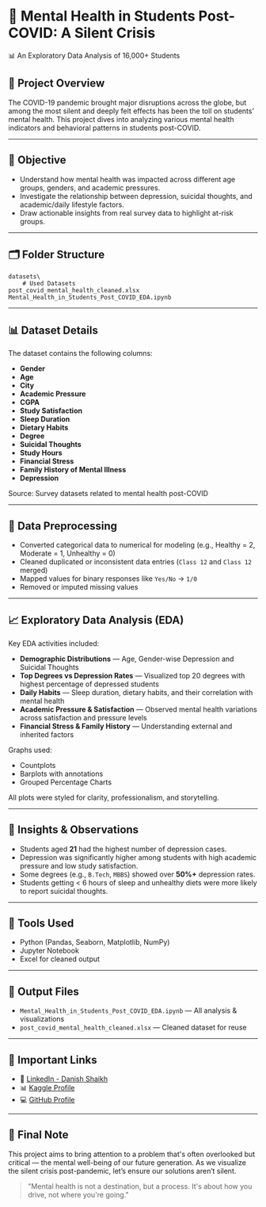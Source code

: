 # 🧠 Mental Health in Students Post-COVID: A Silent Crisis
📊 An Exploratory Data Analysis of 16,000+ Students
## 📌 Project Overview

The COVID-19 pandemic brought major disruptions across the globe, but among the most silent and deeply felt effects has been the toll on students’ mental health. This project dives into analyzing various mental health indicators and behavioral patterns in students post-COVID.

---

## 🎯 Objective

- Understand how mental health was impacted across different age groups, genders, and academic pressures.
- Investigate the relationship between depression, suicidal thoughts, and academic/daily lifestyle factors.
- Draw actionable insights from real survey data to highlight at-risk groups.

---

## 🗂️ Folder Structure

```
datasets\
    # Used Datasets
post_covid_mental_health_cleaned.xlsx
Mental_Health_in_Students_Post_COVID_EDA.ipynb
```

---

## 📊 Dataset Details

The dataset contains the following columns:

- **Gender**
- **Age**
- **City**
- **Academic Pressure**
- **CGPA**
- **Study Satisfaction**
- **Sleep Duration**
- **Dietary Habits**
- **Degree**
- **Suicidal Thoughts**
- **Study Hours**
- **Financial Stress**
- **Family History of Mental Illness**
- **Depression**

Source: Survey datasets related to mental health post-COVID

---

## 🧼 Data Preprocessing

- Converted categorical data to numerical for modeling (e.g., Healthy = 2, Moderate = 1, Unhealthy = 0)
- Cleaned duplicated or inconsistent data entries (`Class 12` and `Class 12` merged)
- Mapped values for binary responses like `Yes/No` → `1/0`
- Removed or imputed missing values

---

## 📈 Exploratory Data Analysis (EDA)

Key EDA activities included:

- **Demographic Distributions** — Age, Gender-wise Depression and Suicidal Thoughts
- **Top Degrees vs Depression Rates** — Visualized top 20 degrees with highest percentage of depressed students
- **Daily Habits** — Sleep duration, dietary habits, and their correlation with mental health
- **Academic Pressure & Satisfaction** — Observed mental health variations across satisfaction and pressure levels
- **Financial Stress & Family History** — Understanding external and inherited factors

Graphs used:

- Countplots
- Barplots with annotations
- Grouped Percentage Charts

All plots were styled for clarity, professionalism, and storytelling.

---

## 📌 Insights & Observations

- Students aged **21** had the highest number of depression cases.
- Depression was significantly higher among students with high academic pressure and low study satisfaction.
- Some degrees (e.g., `B.Tech`, `MBBS`) showed over **50%+** depression rates.
- Students getting < 6 hours of sleep and unhealthy diets were more likely to report suicidal thoughts.

---

## 📘 Tools Used

- Python (Pandas, Seaborn, Matplotlib, NumPy)
- Jupyter Notebook
- Excel for cleaned output

---

## 💾 Output Files

- `Mental_Health_in_Students_Post_COVID_EDA.ipynb` — All analysis & visualizations
- `post_covid_mental_health_cleaned.xlsx` — Cleaned dataset for reuse

---

## 🔗 Important Links

- 🔗 [LinkedIn - Danish Shaikh](https://www.linkedin.com/in/danish-shaikh-b6442a212/)
- 📊 [Kaggle Profile](https://www.kaggle.com/danishshaikh18)
- 💻 [GitHub Profile](https://github.com/DanishShaikh18)

---

## 🙌 Final Note

This project aims to bring attention to a problem that's often overlooked but critical — the mental well-being of our future generation. As we visualize the silent crisis post-pandemic, let’s ensure our solutions aren’t silent.

> "Mental health is not a destination, but a process. It's about how you drive, not where you're going."
